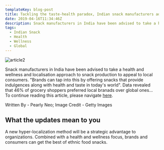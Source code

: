 ```yaml
---
templateKey: blog-post
title: Tackling the taste-health paradox, Indian snack manufacturers advised to focus on health
date: 2019-04-16T11:34:46Z
description: Snack manufacturers in India have been advised to take a health and wellness approach to appeal to local customers
tags:
  - Indian Snack
  - Health
  - Wellness
  - Global
---
```


![article2](/img/article2.jpg)

Snack manufacturers in India have been advised to take a health and wellness and localisation approach to snack production to appeal to local consumers.  "Brands can tap into this by offering snacks that provide indulgences along with health and taste in today's world".  Data revealed that 46% of grocery shoppers preferred local branads over global ones... To continue reading this article, please navigate [here](https://www.foodnavigator-asia.com/Article/2019/04/16/Tackling-the-taste-health-paradox-Indian-snack-manufacturers-advised-to-focus-on-health-nutrition-and-Indian-ness?utm_source=copyright&utm_medium=OnSite&utm_campaign=copyright).


Written By - Pearly Neo; Image Credit - Getty Images

## What the updates mean to you

A new hyper-localization method will be a strategic advantage to organizations.  Combined with a health and wellness focus, brands and consumers can get the best of ethnic food snacks.  
